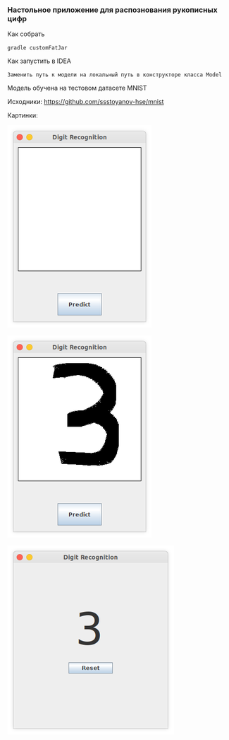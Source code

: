 ### Настольное приложение для распознования рукописных цифр

Как собрать 
```shell
gradle customFatJar
```
Как запустить в IDEA
```text
Заменить путь к модели на локальный путь в конструкторе класса Model
```

Модель обучена на тестовом датасете MNIST

Исходники: https://github.com/ssstoyanov-hse/mnist

Картинки:

![image1](images/image1.png)

![image1](images/image2.png)

![image1](images/image3.png)
